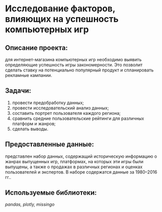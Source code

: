 # Исследование факторов, влияющих на успешность компьютерных игр

## Описание проекта: 
для интернет-магазина компьютерных игр необходимо выявить определяющие успешность игры закономерности. Это позволит сделать ставку на потенциально популярный продукт и спланировать рекламные кампании.

## Задачи:
1. провести предобработку данных;
2. провести исследовательский анализ данных;
3. составить портрет пользователя каждого региона;
4. сравнить средние пользовательские рейтинги для различных платформ и жанров;
5. сделать выводы.

## Предоставленные данные:
представлен набор данных, содержащий историческую информацию о жанрах выпущенных игр, платформах, на которых эти игры были выпущены, а также о продажах в различных регионах и оценках пользователей и экспертов. В наборе содержатся данные за 1980–2016 гг..


## Используемые библиотеки:
*pandas, plotly, missingo*